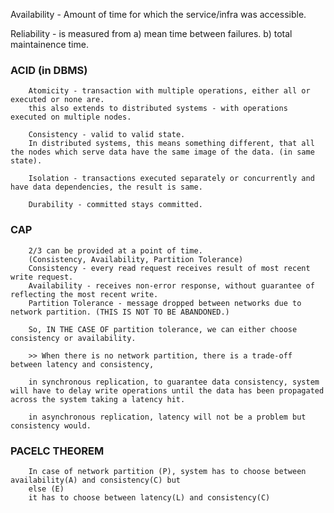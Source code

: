 Availability - Amount of time for which the service/infra was accessible. 


Reliability - is measured from
        a) mean time between failures. 
        b) total maintainence time. 

### ACID (in DBMS)

        Atomicity - transaction with multiple operations, either all or executed or none are.
        this also extends to distributed systems - with operations executed on multiple nodes.

        Consistency - valid to valid state. 
        In distributed systems, this means something different, that all the nodes which serve data have the same image of the data. (in same state).

        Isolation - transactions executed separately or concurrently and have data dependencies, the result is same.

        Durability - committed stays committed. 

### CAP

        2/3 can be provided at a point of time. 
        (Consistency, Availability, Partition Tolerance)
        Consistency - every read request receives result of most recent write request.
        Availability - receives non-error response, without guarantee of reflecting the most recent write. 
        Partition Tolerance - message dropped between networks due to network partition. (THIS IS NOT TO BE ABANDONED.)

        So, IN THE CASE OF partition tolerance, we can either choose consistency or availability. 

        >> When there is no network partition, there is a trade-off between latency and consistency,
        
        in synchronous replication, to guarantee data consistency, system will have to delay write operations until the data has been propagated across the system taking a latency hit.

        in asynchronous replication, latency will not be a problem but consistency would.


### PACELC THEOREM

        In case of network partition (P), system has to choose between availability(A) and consistency(C) but 
        else (E)
        it has to choose between latency(L) and consistency(C)
